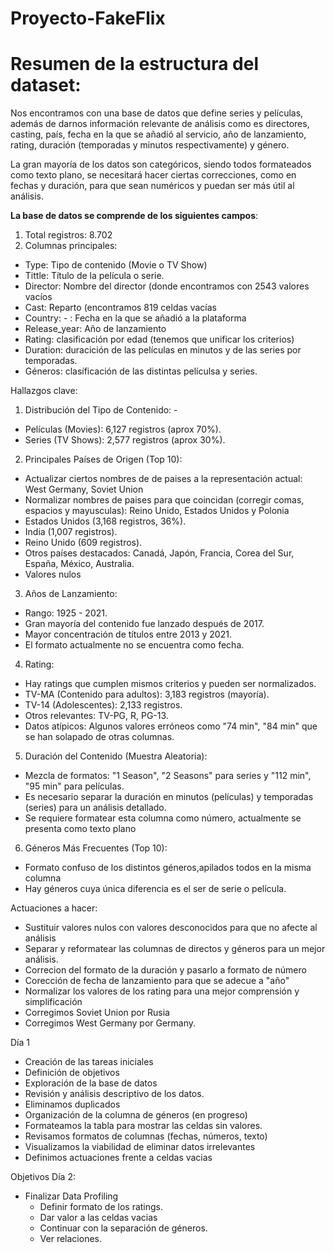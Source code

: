 # Proyecto-FakeFlix

<h1>Resumen de la estructura del dataset:</h1>

Nos encontramos con una base de datos que define series y películas, además de darnos información relevante de análisis como es directores, casting, país, fecha en la que se añadió al servicio, año de lanzamiento, rating, duración (temporadas y minutos respectivamente) y género.

La gran mayoría de los datos son categóricos, siendo todos formateados como texto plano, se necesitará hacer ciertas correcciones, como en fechas y duración, para que sean numéricos y puedan ser más útil al análisis.

<b>La base de datos se comprende de los siguientes campos</b>:

1. Total registros: 8.702
2. Columnas principales: 
- Type: Tipo de contenido (Movie o TV Show)
- Tittle: Título de la película o serie.
- Director: Nombre del director (donde encontramos con 2543 valores vacíos
- Cast: Reparto (encontramos 819 celdas vacías
- Country: - : Fecha en la que se añadió a la plataforma
- Release_year: Año de lanzamiento
- Rating: clasificación por edad (tenemos que unificar los criterios)
- Duration: duracición de las películas en minutos y de las series por temporadas.
- Géneros: clasíficación de las distintas películsa y series.

Hallazgos clave:

1. Distribución del Tipo de Contenido: -
- Películas (Movies): 6,127 registros (aprox 70%).
- Series (TV Shows): 2,577 registros (aprox 30%).


2. Principales Países de Origen (Top 10):
- Actualizar ciertos nombres de de paises a la representación actual: West Germany, Soviet Union
- Normalizar nombres de paises para que coincidan (corregir comas, espacios y mayusculas): Reino Unido, Estados Unidos y Polonia
- Estados Unidos (3,168 registros, 36%).
- India (1,007 registros).
- Reino Unido (609 registros).
- Otros países destacados: Canadá, Japón, Francia, Corea del Sur, España, México, Australia.
- Valores nulos



3. Años de Lanzamiento:
- Rango: 1925 - 2021.
- Gran mayoría del contenido fue lanzado después de 2017.
- Mayor concentración de títulos entre 2013 y 2021.
- El formato actualmente no se encuentra como fecha.


4. Rating:
- Hay ratings que cumplen mismos criterios y pueden ser normalizados.
- TV-MA (Contenido para adultos): 3,183 registros (mayoría).
- TV-14 (Adolescentes): 2,133 registros.
- Otros relevantes: TV-PG, R, PG-13.
- Datos atípicos: Algunos valores erróneos como "74 min", "84 min" que se han solapado de otras columnas.

5. Duración del Contenido (Muestra Aleatoria):
- Mezcla de formatos: "1 Season", "2 Seasons" para series y "112 min", "95 min" para películas.
- Es necesario separar la duración en minutos (películas) y temporadas (series) para un análisis detallado.
- Se requiere formatear esta columna como número, actualmente se presenta como texto plano


6. Géneros Más Frecuentes (Top 10):
- Formato confuso de los distintos géneros,apilados todos en la misma columna
- Hay géneros cuya única diferencia es el ser de serie o película.

Actuaciones a hacer:
- Sustituir valores nulos con valores desconocidos para que no afecte al análisis
- Separar y reformatear las columnas de directos y géneros para un mejor análisis.
- Correcion del formato de la duración y pasarlo a formato de número
- Corección de fecha de lanzamiento para que se adecue a "año"
- Normalizar los valores de los rating para una mejor comprensión y simplificación
- Corregimos Soviet Union por Rusia
- Corregimos West Germany por Germany.

  



Día 1


- Creación de las tareas iniciales
- Definición de objetivos
- Exploración de la base de datos
- Revisión y análisis descriptivo de los datos.
- Eliminamos duplicados
- Organización de la columna de géneros (en progreso)
- Formateamos la tabla para mostrar las celdas sin valores.
- Revisamos formatos de columnas (fechas, números, texto)
- Visualizamos la viabilidad de eliminar datos irrelevantes
- Definimos actuaciones frente a celdas vacias

Objetivos Día 2:
- Finalizar Data Profiling
   - Definir formato de los ratings.
   - Dar valor a las celdas vacias
   - Continuar con la separación de géneros.
   - Ver relaciones.
